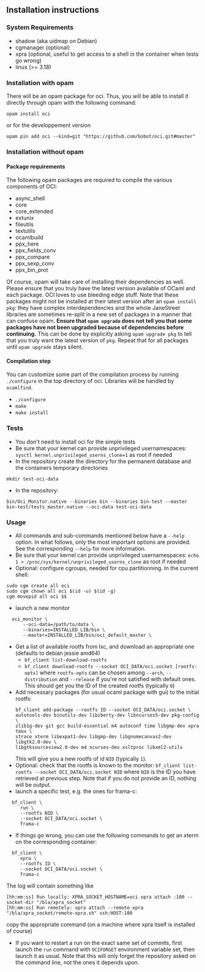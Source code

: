 ## Installation instructions ##

### System Requirements ###

- shadow (aka uidmap on Debian)
- cgmanager (optional)
- xpra (optional, useful to get access to a shell in the container when tests
go wrong)
- linux (>= 3.18)

### Installation with opam

There will be an opam package for oci. Thus, you will be able to install
it directly through opam with the following command:

```
opam install oci
```

or for the developpement version

```
opam pin add oci --kind=git "https://github.com/bobot/oci.git#master"
```

### Installation without opam ###
#### Package requirements ####
The following opam packages are required to compile the various components of
OCI:

- async_shell
- core
- core_extended
- extunix
- fileutils
- textutils
- ocamlbuild
- ppx_here
- ppx_fields_conv
- ppx_compare
- ppx_sexp_conv
- ppx_bin_prot

Of course, opam will take care of installing their dependencies as well.
Please ensure that you truly have the latest version available of OCaml
and each package. OCI loves to use bleeding edge stuff. Note that these
packages might not be installed at their latest version after an
`opam install pkg`: they have complex interdependencies and the whole
JaneStreet libraries are sometimes
re-split in a new set of packages in a manner that can confuse
opam. **Ensure that `opam upgrade` does not tell you that some packages have
not been upgraded because of dependencies before continuing.** This can be
done by explicitly asking `opam upgrade pkg` to tell that you truly want the
latest version of `pkg`. Repeat that for all packages until
`opam upgrade` stays silent.

#### Compilation step

You can customize some part of the compilation process by running
`./configure` in the top directory of oci. Libraries will
be handled by `ocamlfind`.

- `./configure`
- `make`
- `make install`

### Tests
- You don't need to install oci for the simple tests
- Be sure that your kernel can provide unprivileged usernamespaces:
`sysctl kernel.unprivileged_userns_clone=1` as root if
needed
- In the repository create the directory for the permanent database and the containers
temporary directories
```
mkdir test-oci-data
```
- In the repository:
```
bin/Oci_Monitor.native --binaries bin --binaries bin-test --master bin-test/tests_master.native --oci-data test-oci-data
```

### Usage

- All commands and sub-commands mentioned below have a `--help` option.
  In what follows, only the most important options are provided. See
  the corresponding `--help` for more information.
- Be sure that your kernel can provide unprivileged usernamespaces:
`echo 1 > /proc/sys/kernel/unprivileged_userns_clone` as root if needed
- Optional: configure cgroups, needed for cpu partitionning. In the current shell:

```
sudo cgm create all oci
sudo cgm chown all oci $(id -u) $(id -g)
cgm movepid all oci $$
```

- launch a new monitor

```shell
  oci_monitor \
      --oci-data=/path/to/data \
      --binaries=INSTALLED_LIB/bin \
      --master=INSTALLED_LIB/bin/oci_default_master \
```

- Get a list of available rootfs from lxc, and download an appropriate one
  (defaults to debian jessie amd64)
  - `bf_client list-download-rootfs`
  - `bf_client download-rootfs --socket OCI_DATA/oci.socket [rootfs-opts]`
  where `rootfs-opts` can be chosen among `--arch`, `--distribution` and
  `--release` if you're not satisfied with default ones. This should get you
  the ID of the created rootfs (typically `0`)
- Add necessary packages (for usual ocaml package with gui) to the initial rootfs:
  ```shell
  bf_client add-package --rootfs ID --socket OCI_DATA/oci.socket \
  autotools-dev binutils-dev libiberty-dev libncurses5-dev pkg-config \
  zlib1g-dev git gcc build-essential m4 autoconf time libgmp-dev xpra tmux \
  strace xterm libexpat1-dev libgmp-dev libgnomecanvas2-dev libgtk2.0-dev \
  libgtksourceview2.0-dev m4 ncurses-dev xsltproc libxml2-utils
  ```
  This will give you a new rootfs of id `NID` (typically `1`).
- Optional: check that the rootfs is known to the monitor:
  `bf_client list-rootfs --socket OCI_DATA/oci.socket NID` where
  `NID` is the ID you have retrieved at previous step. Note that if you do not
  provide an ID, nothing will be output.
- launch a specific test, e.g. the ones for frama-c:

```shell
  bf_client \
     run \
     --rootfs NID \
     --socket OCI_DATA/oci.socket \
     frama-c
```

- If things go wrong, you can use the following commands to get an xterm on
  the corresponding container:

```shell
  bf_client \
     xpra \
     --rootfs ID \
     --socket OCI_DATA/oci.socket \
     frama-c
```
The log will contain something like
```
[hh:mm:ss] Run locally: XPRA_SOCKET_HOSTNAME=oci xpra attach :100 --socket-dir "/bla/xpra_socket"
[hh:mm:ss] Run remotely: xpra attach --remote-xpra "/bla/xpra_socket/remote-xpra.sh" ssh:HOST:100
```
copy the appropriate command (on a machine where xpra itself is installed of course)

- If you want to restart a run on the exact same set of commits, 
first launch the `run` command with `OCIFORGET` environment variable set,
then launch it as usual. Note that this will only forget the repository asked
on the command line, not the ones it depends upon.
